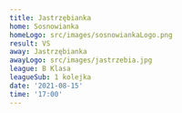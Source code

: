 ```yaml
---
title: Jastrzębianka
home: Sosnowianka
homeLogo: src/images/sosnowiankaLogo.png
result: VS
away: Jastrzębianka
awayLogo: src/images/jastrzebia.jpg
league: B Klasa
leagueSub: 1 kolejka
date: '2021-08-15'
time: '17:00'
---
```

